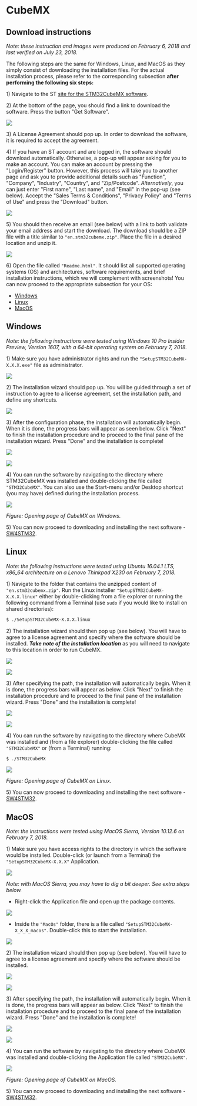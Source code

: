 # CubeMX

## Download instructions

_Note: these instruction and images were produced on February 6, 2018 and last verified on July 23, 2018._

The following steps are the same for Windows, Linux, and MacOS as they simply consist of downloading the installation files. For the actual installation process, please refer to the corresponding subsection **after performing the following six steps:**

1\) Navigate to the ST [site for the STM32CubeMX software](https://www.st.com/en/development-tools/stm32cubemx.html).

2\) At the bottom of the page, you should find a link to download the software. Press the button "Get Software".

![](../../.gitbook/assets/1_get_software-1.PNG)

3\) A License Agreement should pop up. In order to download the software, it is required to accept the agreement.

4\) If you have an ST account and are logged in, the software should download automatically. Otherwise, a pop-up will appear asking for you to make an account. You can make an account by pressing the "Login/Register" button. However, this process will take you to another page and ask you to provide additional details such as "Function", "Company", "Industry", "Country", and "Zip/Postcode". _Alternatively_, you can just enter "First name", "Last name", and "Email" in the pop-up \(see below\). Accept the "Sales Terms & Conditions", "Privacy Policy" and "Terms of Use" and press the "Download" button.

![](https://github.com/LCAV/dsp-labs/tree/4716f91d18323239f759c649d6c2e80c56a0faba/docs/.gitbook/assets/2_make_account.png)

5\) You should then receive an email \(see below\) with a link to both validate your email address and start the download. The download should be a ZIP file with a title similar to `"en.stm32cubemx.zip"`. Place the file in a desired location and unzip it.

![](https://github.com/LCAV/dsp-labs/tree/4716f91d18323239f759c649d6c2e80c56a0faba/docs/.gitbook/assets/3_confirm_download.png)

6\) Open the file called `"Readme.html"`. It should list all supported operating systems \(OS\) and architectures, software requirements, and brief installation instructions, which we will complement with screenshots! You can now proceed to the appropriate subsection for your OS:

* [Windows](cubemx.md#windows)
* [Linux](cubemx.md#linux)
* [MacOS](cubemx.md#macos)

## Windows

_Note: the following instructions were tested using Windows 10 Pro Insider Preview, Version 1607, with a 64-bit operating system on February 7, 2018._

1\) Make sure you have administrator rights and run the `"SetupSTM32CubeMX-X.X.X.exe"` file as administrator.

![](../../.gitbook/assets/windows_install.png)

2\) The installation wizard should pop up. You will be guided through a set of instruction to agree to a license agreement, set the installation path, and define any shortcuts.

![](../../.gitbook/assets/windows_install_1.PNG)

3\) After the configuration phase, the installation will automatically begin. When it is done, the progress bars will appear as seen below. Click "Next" to finish the installation procedure and to proceed to the final pane of the installation wizard. Press "Done" and the installation is complete!

![](../../.gitbook/assets/windows_install_4.PNG)

![](../../.gitbook/assets/windows_install_5.PNG)

4\) You can run the software by navigating to the directory where STM32CubeMX was installed and double-clicking the file called `"STM32CubeMX"`. You can also use the Start-menu and/or Desktop shortcut \(you may have\) defined during the installation process.

![](../../.gitbook/assets/windows_running_software.PNG)

_Figure: Opening page of CubeMX on Windows._

5\) You can now proceed to downloading and installing the next software - [SW4STM32](sw4stm32.md).

## Linux

_Note: the following instructions were tested using Ubuntu 16.04.1 LTS, x86\_64 architecture on a Lenovo Thinkpad X230 on February 7, 2018._

1\) Navigate to the folder that contains the unzipped content of `"en.stm32cubemx.zip"`. Run the Linux installer `"SetupSTM32CubeMX-X.X.X.linux"` either by double-clicking from a file explorer or running the following command from a Terminal \(use `sudo` if you would like to install on shared directories\):

```bash
$ ./SetupSTM32CubeMX-X.X.X.linux
```

2\) The installation wizard should then pop up \(see below\). You will have to agree to a license agreement and specify where the software should be installed. _**Take note of the installation location**_ as you will need to navigate to this location in order to run CubeMX.

![](../../.gitbook/assets/linux_installation_1.png)

![](../../.gitbook/assets/linux_installation_3.png)

3\) After specifying the path, the installation will automatically begin. When it is done, the progress bars will appear as below. Click "Next" to finish the installation procedure and to proceed to the final pane of the installation wizard. Press "Done" and the installation is complete!

![](../../.gitbook/assets/linux_installation_4.png)

![](../../.gitbook/assets/linux_installation_5.png)

4\) You can run the software by navigating to the directory where CubeMX was installed and \(from a file explorer\) double-clicking the file called `"STM32CubeMX"` or \(from a Terminal\) running:

```bash
$ ./STM32CubeMX
```

![](../../.gitbook/assets/linux_running_software.png)

_Figure: Opening page of CubeMX on Linux._

5\) You can now proceed to downloading and installing the next software - [SW4STM32](sw4stm32.md).

## MacOS

_Note: the instructions were tested using MacOS Sierra, Version 10.12.6 on February 7, 2018._

1\) Make sure you have access rights to the directory in which the software would be installed. Double-click \(or launch from a Terminal\) the `"SetupSTM32CubeMX-X.X.X"` Application.

![](../../.gitbook/assets/mac_install_1-1-1.png)

_Note: with MacOS Sierra, you may have to dig a bit deeper. See extra steps below._

* Right-click the Application file and open up the package contents.

![](../../.gitbook/assets/mac_install_1_1.png)

* Inside the `"MacOs"` folder, there is a file called `"SetupSTM32CubeMX-X_X_X_macos"`. Double-click this to start the installation.

![](../../.gitbook/assets/mac_install_1_2.png)

2\) The installation wizard should then pop up \(see below\). You will have to agree to a license agreement and specify where the software should be installed.

![](../../.gitbook/assets/mac_install_2.png)

![](../../.gitbook/assets/mac_install_5.png)

3\) After specifying the path, the installation will automatically begin. When it is done, the progress bars will appear as below. Click "Next" to finish the installation procedure and to proceed to the final pane of the installation wizard. Press "Done" and the installation is complete!

![](../../.gitbook/assets/mac_install_6.png)

![](../../.gitbook/assets/mac_install_7.png)

4\) You can run the software by navigating to the directory where CubeMX was installed and double-clicking the Application file called `"STM32CubeMX"`.

![](../../.gitbook/assets/mac_run.png)

_Figure: Opening page of CubeMX on MacOS._

5\) You can now proceed to downloading and installing the next software - [SW4STM32](sw4stm32.md).

